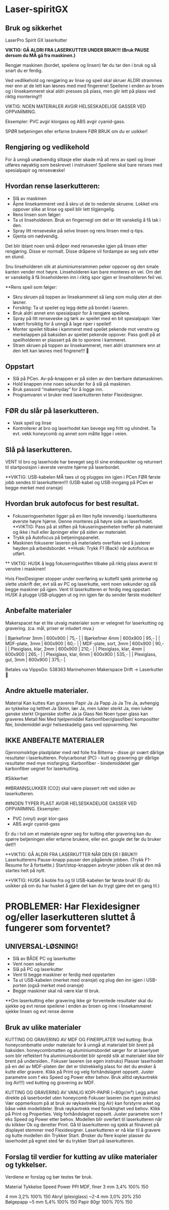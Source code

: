 # Laser-spiritGX

## Bruk og sikkerhet

LaserPro Spirit GX laserkutter

**VIKTIG: 
GÅ ALDRI FRA LASERKUTTER UNDER BRUK!!! 
(Bruk PAUSE dersom du MÅ gå fra maskinen.)**

Rengjør maskinen (bordet, speilene og linsen) før du tar den i bruk og så snart du er ferdig.

Ved vedlikehold og rengjøring av linse og speil skal skruer ALDRI strammes mer enn at de lett kan løsnes med med fingerene!
Speilene i enden av broen og i linsekammeret skal aldri presses på plass, men glir lett på plass ved riktig montering!!! 

VIKTIG:
NOEN MATERIALER AVGIR HELSESKADELIGE GASSER VED OPPVARMING. 


Eksempler: PVC avgir klorgass og ABS avgir cyanid-gass.

SPØR betjeningen eller erfarne brukere FØR BRUK om du er usikker!


## Rengjøring og vedlikehold

For å unngå unødvendig slitasje eller skade må all rens av speil og linser utføres nøyaktig som beskrevet i instruksen!
Speilene skal bare renses med spesialpapir og rensevæske!

## Hvordan rense laserkutteren:
- Slå av maskinen
- Åpne linsekammeret ved å skru ut de to nederste skruene. Lokket vris oppover slike at linse og speil blir lett tilgjengelig. 
- Rens linsen som følger:
- Ta ut linseholderen. Bruk en fingernegl om det er litt vanskelig å få tak i den.
- Spray litt renseveske på selve linsen og rens linsen med q-tips. 
- Gjenta om nødvendig.

Det blir iblant noen små dråper med renseveske igjen på linsen etter rengjøring. Disse er normalt. Disse dråpene vil fordampe av seg selv etter en stund.

Snu linseholderen slik at aluminiumsrammen peker oppover og den smale kanten vender mot høyre.
Linseholderen kan bare monteres en vei. Om det er vanskelig å få linseholderen inn i riktig spor igjen er linseholderen feil vei. 

**Rens speil som følger:
- Skru skruen på  toppen av linsekammeret så lang som mulig uten at den løsner.
- Forsiktig: Ta ut speilet og legg dette på bordet i laseren.
- Bruk aldri annet enn spesialpapir for å rengjøre speilene.
- Spray på litt renseveske og tørk av speilet med en bit spesialpapir. Vær svært forsiktig for å unngå å lage riper i speilet!
- Monter speilet tilbake i kammeret med speilet pekende mot venstre og merkelappen på baksiden av speilet pekende oppover. Pass godt på at speilholderen er plassert på de to sporene i kammeret.
- Stram skruen på toppen av linsekammeret, men aldri strammere enn at den lett kan løsnes med fingrene!!!

## Oppstart

- Slå på PCen.
Av-på-knappen er på siden av den bærbare datamaskinen. 
- Hold knappen inne noen sekunder for å slå på maskinen.
- Bruk passord “makemyday” for å logge inn.
- Programvaren vi bruker med laserkutteren heter Flexidesigner.


## FØR du slår på laserkutteren.
- Vask speil og linse
- Kontrollerer at bro og laserhodet kan bevege seg fritt og uhindret. Ta evt. vekk honeycomb og annet som måtte ligge i veien.

## Slå på laserkutteren. 
VENT til bro og laserhode har beveget seg til sine endepunkter og returnert til startposisjon i øverste venstre hjørne på laserbordet.

**VIKTIG: USB-kabelen MÅ taes ut og plugges inn igjen i PCen FØR første jobb sendes til laserkutteren!!!
(USB-kabel og USB-inngang på PCen er begge merket med oransje) 

## Hvordan bruk autofocus for best resultat.
- Fokuseringsenheten ligger på en liten hylle innvendig i laserkutterens øverste høyre hjørne. Denne monteres på høyre side av laserhodet.
**VIKTIG: Pass på at stiften på fokuseringsenheten treffer på materialet og ikke i hull eller åpninger eller på siden av materialet. 
- Trykk på Autofocus på betjeningspanelet.
- Maskinen fokuserer laseren på materialets overflate ved å justerer høyden på arbeidsbordet.
**Husk: Trykk F1 (Back) når autofocus er utført.

** VIKTIG: HUSK å legg fokuseringsstiften tilbake på riktig plass øverst til venstre i maskinen!

Hvis FlexiDesigner stopper under overføring av kuttefil sjekk printerkø og slette  utskrift der, evt slå av PC og laserkutte, vent noen sekunder og slå begge maskiner på igjen. Vent til laserkutteren er ferdig meg oppstart.
HUSK å plugge USB-pluggen ut og inn igjen før du sender første modellen!


## Anbefalte materialer

Makerspacet har et lite utvalg materialer som er velegnet for laserkutting og gravering. (ca. mål, priser er inludert mva.)

| Bjørkefiner 3mm       | 600x900       | 75,-    |
| Bjørkefiner 4mm       | 600x900       | 95,-    |
| MDF-plate, 3mm        | 600x900       | 60,-    |
| MDF-plate, sort, 3mm  | 600x900       | 90,-    |
| Plexiglass, klar, 2mm | 600x900       | 210,-   |
| Plexiglass, klar, 4mm | 600x900       | 265,-   |
| Plexiglass, klar, 6mm | 600x900       | 535,-   |
| Plexiglass, gul, 3mm  | 600x900       | 375,-   |

Betales via 
VippsGo: 538363 Marinehomen Makerspace Drift -> Laserkutter

## Andre aktuelle materialer.
Material
Kan kuttes
Kan graveres
Papir
Ja
Ja
Papp
Ja
Ja
Tre
Ja, avhengig av tykkelse og tetthet
Ja
Skinn, lær
Ja, men lukter sterkt
Ja, men lukter ganske sterkt
Organiske stoffer
Ja
ja
Glass
Nei
Noen typer glass kan graveres
Metall
Nei
Med hjelpemiddel
Karbonfiber/glassfiber/
kompositter
Nei, bindemiddel avgir helseskadelig gass ved oppvarming.
Nei

## IKKE ANBEFALTE MATERIALER
Gjennomsiktige plastplater med rød folie fra Biltema - disse gir svært dårlige resultater i laserkutteren.
Polycarbonat (PC) - kutt og gravering gir dårlige resultater med mye misfarging.
Karbonfiber - bindemiddelet gjør karbonfiber uegnet for laserkutting.

#Sikkerhet

##BRANNSLUKKER (CO2) skal være plassert rett ved siden av laserkutteren.

##NOEN TYPER PLAST AVGIR HELSESKADELIGE GASSER VED OPPVARMING. 
Eksempler:
- PVC (vinyl) avgir klor-gass
- ABS avgir cyanid-gass

Er du i tvil om et materiale egner seg for kutting eller gravering kan du spørre betjeningen eller erfarne brukere, eller evt. google det før du bruker det!!!

**VIKTIG: GÅ ALDRI FRA LASERKUTTER NÅR DEN ER I BRUK!!! 
Laserkutterens Pause-knapp pauser den pågående jobben. 
(Trykk F1-Resume for å fortsette.)
Start/stop-knappen avbryter jobben slik at den må startes helt på nytt. 

**VIKTIG: HUSK å koble fra og til USB-kabelen før første bruk!
(Er du usikker på om du har husket å gjøre det kan du trygt gjøre det en gang til.) 

# PROBLEMER: Har Flexidesigner og/eller laserkutteren sluttet å fungerer som forventet?
## UNIVERSAL-LØSNING! 
- Slå av BÅDE PC og laserkutter
- Vent noen sekunder
- Slå på PC og laserkutter
- Vent til begge maskiner er ferdig med oppstarten
- Ta ut USB-kabelen (merket med oransje) og plug den inn igjen i USB-porten (også merket med oransje)
- Begge maskiner skal nå være klar til bruk.

**Om laserkutting eller gravering ikke gir forventede resultater skal du 
sjekke og evt rense speilene i enden av broen og inne i linsekammeret
sjekke linsen og evt rense denne

## Bruk av ulike materialer
KUTTING OG GRAVERING AV MDF OG FINERPLATER
Ved kutting: Bruk honeycombmatte under materiale for å unngå at materialet blir brent på baksiden.
honeycombmatten og aluminiumsbordet sørger for at laserlyset  som blir reflektert fra aluminiumsbordet blir spredd slik at materialet ikke blir brent på undersiden..
Fokuser laseren (se egen instruks)
Plasser laserhodet på en del av MDF-platen der det er tilstrekkelig plass for det du ønsker å kutte eller gravere.
Klikk på Print og velg forhåndslagret oppsett. Juster parametre som f eks Speed og Power etter behov.
Bruk alltid røykavtrekk (og Air!!!) ved kutting og gravering av MDF.


KUTTING OG GRAVERING AV VANLIG KOPI-PAPIR (~80gr/m²)
Legg arket direkte på laserbordet uten honeycomb
Fokuser laseren (se egen instruks)
Vær oppmerksom på at bruk av røykavtrekk (og Air) kan forstyrre arket og båse vekk modelldeler. Bruk røykavtrekk med forsiktighet ved behov.
Klikk på Print og Properties. 
Velg forhåndslagret oppsett. 
Juster parametre som f eks Speed og Power etter behov.
Modellen blir overført til laserkutteren når du klikker Ok og deretter Print. 
Gå til laserkutteren og sjekk at filnavnet på displayet stemmer med Flexidesigner.
Laserkutteren er nå klar til å gravere og kutte modellen din
Trykker Start.
Ønsker du flere kopier plasser du laserhodet på egnet sted før du trykker Start på laserkutteren.

## Forslag til verdier for kutting av ulike materialer og tykkelser.
Verdiene er forslag og bør testes før bruk.


Material
Tykkelse
Speed
Power
PPI
MDF, finer
3 mm
3,4%
100%
150


4 mm
3,2%
100%
150
Akryl (plexiglass)
~2-4 mm
3,0%
20%
250
Bølgepapp
~5 mm
5,4%
100%
150
Papir
80gr
100%
70%
150

